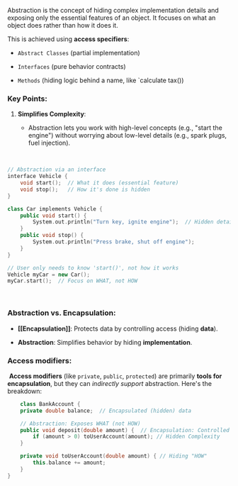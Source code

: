 Abstraction is the concept of hiding complex implementation details and exposing only the essential features of an object. It focuses on what an object does rather than how it does it.

This is achieved using **access specifiers**:

- `Abstract Classes`   (partial implementation)
    
- `Interfaces`              (pure behavior contracts)
    
- `Methods`                     (hiding logic behind a name, like `calculate tax())
### Key Points:  

1. **Simplifies Complexity**:
    
    - Abstraction lets you work with high-level concepts (e.g., "start the engine") without worrying about low-level details (e.g., spark plugs, fuel injection).
        


<br>

```cpp
// Abstraction via an interface
interface Vehicle {
    void start();  // What it does (essential feature)
    void stop();   // How it's done is hidden
}

class Car implements Vehicle {
    public void start() { 
        System.out.println("Turn key, ignite engine");  // Hidden detail
    }
    public void stop() { 
        System.out.println("Press brake, shut off engine"); 
    }
}

// User only needs to know 'start()', not how it works
Vehicle myCar = new Car();
myCar.start();  // Focus on WHAT, not HOW
```

<br>

### Abstraction vs. Encapsulation:

- **[[Encapsulation]]**: Protects data by controlling access (hiding **data**).
    
- **Abstraction**: Simplifies behavior by hiding **implementation**.

### Access modifiers:
 **Access modifiers** (like `private`, `public`, `protected`) are primarily **tools for encapsulation**, but they can _indirectly support_ abstraction. Here's the breakdown:

```cpp
	class BankAccount {
    private double balance;  // Encapsulated (hidden) data

	// Abstraction: Exposes WHAT (not HOW)
    public void deposit(double amount) {  // Encapsulation: Controlled access
        if (amount > 0) toUserAccount(amount); // Hidden Complexity
    }

	private void toUserAccount(double amount) { // Hiding "HOW"
		this.balance += amount;
	}
}
```